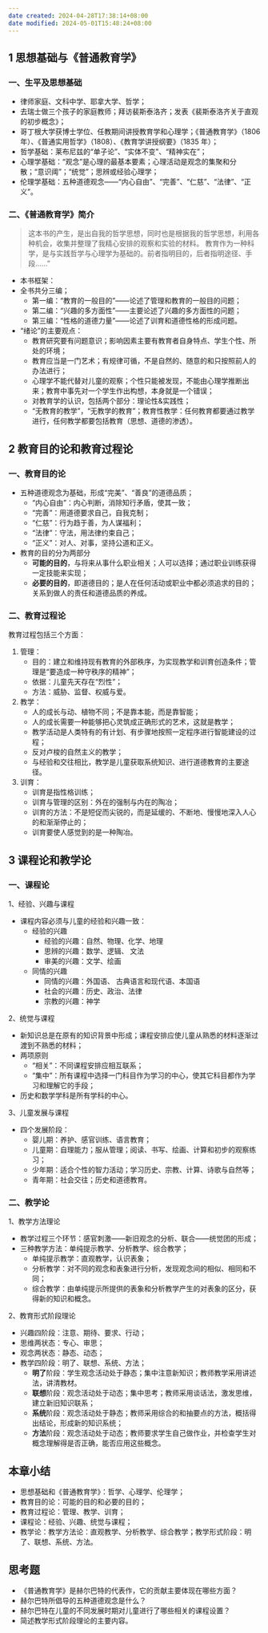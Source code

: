 ```yaml
---
date created: 2024-04-28T17:38:14+08:00
date modified: 2024-05-01T15:48:24+08:00
---
```


## 1 思想基础与《普通教育学》

### 一、生平及思想基础

- 律师家庭、文科中学、耶拿大学、哲学；
- 去瑞士做三个孩子的家庭教师；拜访裴斯泰洛齐；发表《裴斯泰洛齐关于直观的初步概念》；
- 哥丁根大学获博士学位、任教期间讲授教育学和心理学；《普通教育学》（1806 年）、《普通实用哲学》（1808）、《教育学讲授纲要》（1835 年）；
- 哲学基础：莱布尼兹的“单子论”、“实体不变”、“精神实在”；
- 心理学基础：“观念”是心理的最基本要素；心理活动是观念的集聚和分散；“意识阈”；“统觉”；思辨或经验心理学；
- 伦理学基础：五种道德观念——“内心自由”、“完善”、“仁慈”、“法律”、“正义”。

### 二、《普通教育学》简介

> 这本书的产生，是出自我的哲学思想，同时也是根据我的哲学思想，利用各种机会，收集并整理了我精心安排的观察和实验的材料。
> 教育作为一种科学，是与实践哲学与心理学为基础的。前者指明目的，后者指明途径、手段……”

- 本书框架：
- 全书共分三编；
	- 第一编：“教育的一般目的”——论述了管理和教育的一般目的问题；
	- 第二编：“兴趣的多方面性”——主要论述了兴趣的多方面性的问题；
	- 第三编：“性格的道德力量”——论述了训育和道德性格的形成问题。
- “绪论”的主要观点：
	- 教育研究要有问题意识；影响因素主要有教育者自身特点、学生个性、所处的环境；
	- 教育应当是一门艺术；有规律可循，不是自然的、随意的和只按照前人的办法进行；
	- 心理学不能代替对儿童的观察；个性只能被发现，不能由心理学推断出来；教育中事先对一个学生作出构想，本身就是一个错误；
	- 对教育学的认识，包括两个部分：理论性&实践性；
	- “无教育的教学”，“无教学的教育”；教育性教学：任何教育都要通过教学进行，任何教学都要包括教育（思想、道德的渗透）。

## 2 教育目的论和教育过程论

### 一、教育目的论

- 五种道德观念为基础，形成“完美”、“善良”的道德品质；
	- “内心自由”：内心判断，消除知行矛盾，使其一致；
	- “完善”：用道德要求自己，自我克制；
	- “仁慈”：行为趋于善，为人谋福利；
	- “法律”：守法，用法律约束自己；
	- “正义”：对人、对事，坚持公道和正义。
- 教育的目的分为两部分
	- **可能的目的**，与将来从事什么职业相关；人可以选择；通过职业训练获得一定技能来实现；
	- **必要的目的**，即道德目的；是人在任何活动或职业中都必须追求的目的；关系到做人的责任和道德品质的养成。

### 二、教育过程论

教育过程包括三个方面：
1. 管理：
	- 目的：建立和维持现有教育的外部秩序，为实现教学和训育创造条件；管理是“要造成一种守秩序的精神”；
	- 依据：儿童先天存在“烈性”；
	- 方法：威胁、监督、权威与爱。
2. 教学：
	- 人的成长与动、植物不同；不是靠本能，而是靠智能；
	- 人的成长需要一种能够把心灵筑成正确形式的艺术，这就是教学；
	- 教学活动是人类特有的有计划、有步骤地按照一定程序进行智能建设的过程；
	- 反对卢梭的自然主义的教学；
	- 与经验和交往相比，教学是儿童获取系统知识、进行道德教育的主要途径。
3. 训育：
	- 训育是指性格训练；
	- 训育与管理的区别：外在的强制与内在的陶冶；
	- 训育的方法：不是短促而尖锐的，而是延缓的、不断地、慢慢地深入人心的和渐渐停止的；
	- 训育要使人感觉到的是一种陶冶。

## 3 课程论和教学论

###  一、课程论

1、经验、兴趣与课程
- 课程内容必须与儿童的经验和兴趣一致：
	- 经验的兴趣
		- 经验的兴趣：自然、物理、化学、地理
		- 思辨的兴趣：数学、逻辑、 文法
		- 审美的兴趣：文学、绘画
	- 同情的兴趣
		- 同情的兴趣：外国语、 古典语言和现代语、本国语
		- 社会的兴趣：历史、政治、法律
		- 宗教的兴趣：神学

2、统觉与课程
- 新知识总是在原有的知识背景中形成；课程安排应使儿童从熟悉的材料逐渐过渡到不熟悉的材料；
- 两项原则
	- “相关”：不同课程安排应相互联系；
	- “集中”：所有课程中选择一门科目作为学习的中心，使其它科目都作为学习和理解它的手段；
- 历史和数学学科是所有学科的中心。

3、儿童发展与课程
- 四个发展阶段：
	- 婴儿期：养护、感官训练、语言教育；
	- 儿童期：自理能力；服从管理；阅读、书写、绘画、计算和初步的观察练习；
	- 少年期：适合个性的智力活动；学习历史、宗教、计算、诗歌与自然等；
	- 青年期：社会交往；历史和道德教育。

### 二、教学论

1、教学方法理论
- 教学过程三个环节：感官刺激——新旧观念的分析、联合——统觉团的形成；
- 三种教学方法：单纯提示教学、分析教学、综合教学；
	- 单纯提示教学：直观教学，认识表象；
	- 分析教学：对不同的观念和表象进行分析，发现观念间的相似、相同和不同；
	- 综合教学：由单纯提示所提供的表象和分析教学产生的对表象的区分，获得新的知识和概念。

2、教育形式阶段理论
- 兴趣四阶段：注意、期待、要求、行动；
- 思维两状态：专心、审思；
- 观念两状态：静态、动态；
- 教学四阶段：明了、联想、系统、方法；
	- **明了**阶段：学生观念活动处于静态；集中注意新知识；教师教学采用讲述法，讲清教材。
	- **联想**阶段：观念活动处于动态；集中思考；教师采用谈话法，激发思维，建立新旧知识联系；
	- **系统**阶段：观念活动处于静态；教师采用综合的和抽要点的方法，概括得出结论，形成新的知识系统；
	- **方法**阶段：观念活动处于动态；教师要求学生自己做作业，并检查学生对概念理解得是否正确，能否应用这些概念。

## 本章小结

- 思想基础和《普通教育学》：哲学、心理学、伦理学；
- 教育目的论：可能的目的和必要的目的；
- 教育过程论：管理、教学、训育；
- 课程论：经验、兴趣、统觉与课程；
- 教学论：教学方法论：直观教学、分析教学、综合教学；教学形式阶段：明了、联想、系统、方法。

## 思考题

- 《普通教育学》是赫尔巴特的代表作，它的贡献主要体现在哪些方面？
- 赫尔巴特所倡导的五种道德观念是什么？
- 赫尔巴特在儿童的不同发展时期对儿童进行了哪些相关的课程设置？
- 简述教学形式阶段理论的主要内容。